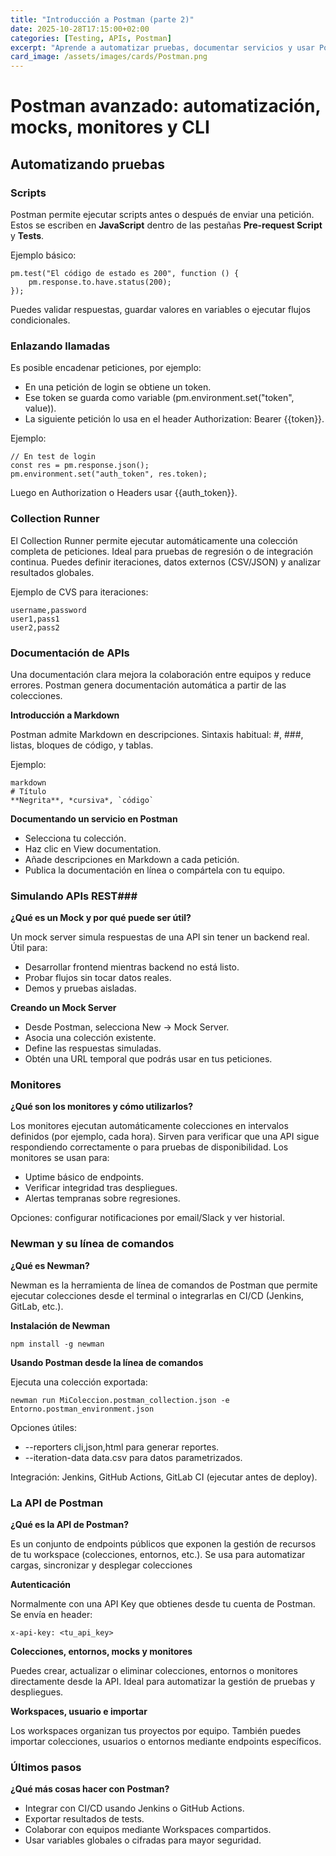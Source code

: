 ```yaml
---
title: "Introducción a Postman (parte 2)"
date: 2025-10-28T17:15:00+02:00
categories: [Testing, APIs, Postman]
excerpt: "Aprende a automatizar pruebas, documentar servicios y usar Postman desde la línea de comandos. Domina las funciones avanzadas de Postman para entornos profesionales."
card_image: /assets/images/cards/Postman.png
---
```


# Postman avanzado: automatización, mocks, monitores y CLI

## Automatizando pruebas

### Scripts

Postman permite ejecutar scripts antes o después de enviar una petición.  
Estos se escriben en **JavaScript** dentro de las pestañas **Pre-request Script** y **Tests**.

Ejemplo básico:

~~~
pm.test("El código de estado es 200", function () {
    pm.response.to.have.status(200);
});
~~~

Puedes validar respuestas, guardar valores en variables o ejecutar flujos condicionales.

### Enlazando llamadas ###

Es posible encadenar peticiones, por ejemplo:

* En una petición de login se obtiene un token.
* Ese token se guarda como variable (pm.environment.set("token", value)).
* La siguiente petición lo usa en el header Authorization: Bearer {{token}}.

Ejemplo:

~~~
// En test de login
const res = pm.response.json();
pm.environment.set("auth_token", res.token);
~~~

Luego en Authorization o Headers usar {{auth_token}}.

### Collection Runner ###

El Collection Runner permite ejecutar automáticamente una colección completa de peticiones.
Ideal para pruebas de regresión o de integración continua.
Puedes definir iteraciones, datos externos (CSV/JSON) y analizar resultados globales.

Ejemplo de CVS para iteraciones:

~~~
username,password
user1,pass1
user2,pass2
~~~

### Documentación de APIs ###

Una documentación clara mejora la colaboración entre equipos y reduce errores. Postman genera documentación automática a partir de las colecciones.

**Introducción a Markdown**

Postman admite Markdown en descripciones. Sintaxis habitual: #, ###, listas, bloques de código, y tablas.

Ejemplo:

~~~
markdown
# Título
**Negrita**, *cursiva*, `código`
~~~

**Documentando un servicio en Postman**

* Selecciona tu colección.
* Haz clic en View documentation.
* Añade descripciones en Markdown a cada petición.
* Publica la documentación en línea o compártela con tu equipo.

### Simulando APIs REST###

**¿Qué es un Mock y por qué puede ser útil?**

Un mock server simula respuestas de una API sin tener un backend real. Útil para:

* Desarrollar frontend mientras backend no está listo.
* Probar flujos sin tocar datos reales.
* Demos y pruebas aisladas.

**Creando un Mock Server**

* Desde Postman, selecciona New → Mock Server.
* Asocia una colección existente.
* Define las respuestas simuladas.
* Obtén una URL temporal que podrás usar en tus peticiones.

### Monitores ###

**¿Qué son los monitores y cómo utilizarlos?**

Los monitores ejecutan automáticamente colecciones en intervalos definidos (por ejemplo, cada hora).
Sirven para verificar que una API sigue respondiendo correctamente o para pruebas de disponibilidad. Los monitores se usan para: 

* Uptime básico de endpoints.
* Verificar integridad tras despliegues.
* Alertas tempranas sobre regresiones.

Opciones: configurar notificaciones por email/Slack y ver historial.

### Newman y su línea de comandos ###

**¿Qué es Newman?**

Newman es la herramienta de línea de comandos de Postman que permite ejecutar colecciones desde el terminal o integrarlas en CI/CD (Jenkins, GitLab, etc.).

**Instalación de Newman**

~~~
npm install -g newman
~~~

**Usando Postman desde la línea de comandos**

Ejecuta una colección exportada:

~~~
newman run MiColeccion.postman_collection.json -e Entorno.postman_environment.json
~~~

Opciones útiles:

* --reporters cli,json,html para generar reportes.
* --iteration-data data.csv para datos parametrizados.

Integración: Jenkins, GitHub Actions, GitLab CI (ejecutar antes de deploy).

### La API de Postman ###

**¿Qué es la API de Postman?**

Es un conjunto de endpoints públicos que exponen la gestión de recursos de tu workspace (colecciones, entornos, etc.). Se usa para automatizar cargas, sincronizar y desplegar colecciones

**Autenticación**

Normalmente con una API Key que obtienes desde tu cuenta de Postman. Se envía en header:

~~~
x-api-key: <tu_api_key>
~~~

**Colecciones, entornos, mocks y monitores**

Puedes crear, actualizar o eliminar colecciones, entornos o monitores directamente desde la API.
Ideal para automatizar la gestión de pruebas y despliegues.

**Workspaces, usuario e importar**

Los workspaces organizan tus proyectos por equipo.
También puedes importar colecciones, usuarios o entornos mediante endpoints específicos.

### Últimos pasos ###

**¿Qué más cosas hacer con Postman?**

* Integrar con CI/CD usando Jenkins o GitHub Actions.
* Exportar resultados de tests.
* Colaborar con equipos mediante Workspaces compartidos.
* Usar variables globales o cifradas para mayor seguridad.